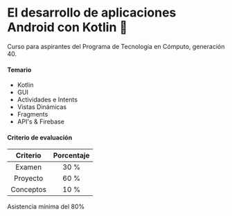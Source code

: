 # El desarrollo de aplicaciones Android con Kotlin 📱
Curso para aspirantes del Programa de Tecnología en Cómputo, generación 40.


#### Temario

- Kotlin
- GUI
- Actividades e Intents
- Vistas Dinámicas
- Fragments
- API's & Firebase

#### Criterio de evaluación

|  Criterio | Porcentaje |
|:---------:|:----------:|
|   Examen  |    30 %    |
|  Proyecto |    60 %    |
| Conceptos |    10 %    |

Asistencia mínima del 80%

